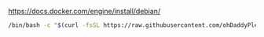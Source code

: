 https://docs.docker.com/engine/install/debian/

```bash
/bin/bash -c "$(curl -fsSL https://raw.githubusercontent.com/ohDaddyPlease/sandbox/main/Debian/Docker/install.sh)"
```

